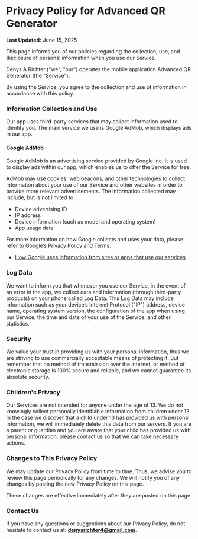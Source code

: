 # Privacy Policy for Advanced QR Generator

**Last Updated:** June 15, 2025

This page informs you of our policies regarding the collection, use, and disclosure of personal information when you use our Service.

Denys A Richter ("we", "our") operates the mobile application Advanced QR Generator (the "Service").

By using the Service, you agree to the collection and use of information in accordance with this policy.

### Information Collection and Use

Our app uses third-party services that may collect information used to identify you. The main service we use is Google AdMob, which displays ads in our app.

#### **Google AdMob**

Google AdMob is an advertising service provided by Google Inc. It is used to display ads within our app, which enables us to offer the Service for free.

AdMob may use cookies, web beacons, and other technologies to collect information about your use of our Service and other websites in order to provide more relevant advertisements. The information collected may include, but is not limited to:

* Device advertising ID
* IP address
* Device information (such as model and operating system)
* App usage data

For more information on how Google collects and uses your data, please refer to Google’s Privacy Policy and Terms:

* [How Google uses information from sites or apps that use our services](https://policies.google.com/technologies/partner-sites)

### Log Data

We want to inform you that whenever you use our Service, in the event of an error in the app, we collect data and information (through third-party products) on your phone called Log Data. This Log Data may include information such as your device’s Internet Protocol ("IP") address, device name, operating system version, the configuration of the app when using our Service, the time and date of your use of the Service, and other statistics.

### Security

We value your trust in providing us with your personal information, thus we are striving to use commercially acceptable means of protecting it. But remember that no method of transmission over the internet, or method of electronic storage is 100% secure and reliable, and we cannot guarantee its absolute security.

### Children's Privacy

Our Services are not intended for anyone under the age of 13. We do not knowingly collect personally identifiable information from children under 13. In the case we discover that a child under 13 has provided us with personal information, we will immediately delete this data from our servers. If you are a parent or guardian and you are aware that your child has provided us with personal information, please contact us so that we can take necessary actions.

### Changes to This Privacy Policy

We may update our Privacy Policy from time to time. Thus, we advise you to review this page periodically for any changes. We will notify you of any changes by posting the new Privacy Policy on this page.

These changes are effective immediately after they are posted on this page.

### Contact Us

If you have any questions or suggestions about our Privacy Policy, do not hesitate to contact us at: **[denysrichter4@gmail.com](mailto:denysrichter4@gmail.com)**.
